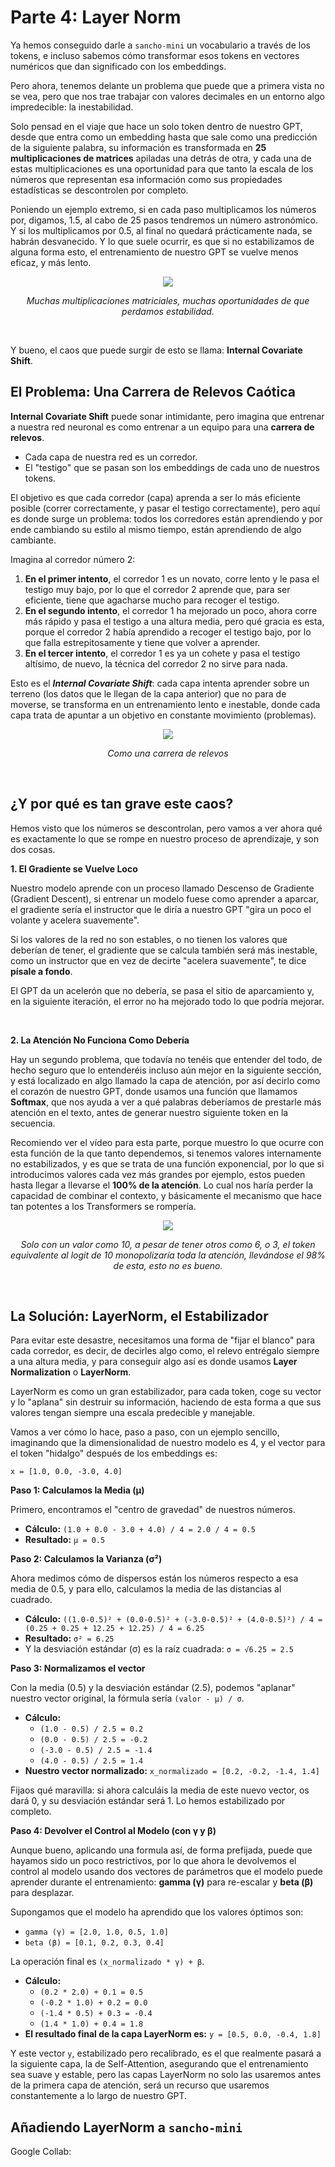 # Parte 4: Layer Norm

Ya hemos conseguido darle a `sancho-mini` un vocabulario a través de los tokens, e incluso sabemos cómo transformar esos tokens en vectores numéricos que dan significado con los embeddings.

Pero ahora, tenemos delante un problema que puede que a primera vista no se vea, pero que nos trae trabajar con valores decimales en un entorno algo impredecible: la inestabilidad.

Solo pensad en el viaje que hace un solo token dentro de nuestro GPT, desde que entra como un embedding hasta que sale como una predicción de la siguiente palabra, su información es transformada en **25 multiplicaciones de matrices** apiladas una detrás de otra, y cada una de estas multiplicaciones es una oportunidad para que tanto la escala de los números que representan esa información como sus propiedades estadísticas se descontrolen por completo.

Poniendo un ejemplo extremo, si en cada paso multiplicamos los números por, digamos, 1.5, al cabo de 25 pasos tendremos un número astronómico. Y si los multiplicamos por 0.5, al final no quedará prácticamente nada, se habrán desvanecido. Y lo que suele ocurrir, es que si no estabilizamos de alguna forma esto, el entrenamiento de nuestro GPT se vuelve menos eficaz, y más lento.

<p align="center">
  <img src="../assets/multiplicaciones_matriciales.png" style="max-width: 520px; height: auto;">
</p>
<p align="center"><i>Muchas multiplicaciones matriciales, muchas oportunidades de que perdamos estabilidad.</i></p>

<br>

Y bueno, el caos que puede surgir de esto se llama: **Internal Covariate Shift**.

## El Problema: Una Carrera de Relevos Caótica

**Internal Covariate Shift** puede sonar intimidante, pero imagina que entrenar a nuestra red neuronal es como entrenar a un equipo para una **carrera de relevos**.

*   Cada capa de nuestra red es un corredor.
*   El "testigo" que se pasan son los embeddings de cada uno de nuestros tokens.

El objetivo es que cada corredor (capa) aprenda a ser lo más eficiente posible (correr correctamente, y pasar el testigo correctamente), pero aquí es donde surge un problema: todos los corredores están aprendiendo y por ende cambiando su estilo al mismo tiempo, están aprendiendo de algo cambiante.

Imagina al corredor número 2:

1.  **En el primer intento**, el corredor 1 es un novato, corre lento y le pasa el testigo muy bajo, por lo que el corredor 2 aprende que, para ser eficiente, tiene que agacharse mucho para recoger el testigo.
2.  **En el segundo intento**, el corredor 1 ha mejorado un poco, ahora corre más rápido y pasa el testigo a una altura media, pero qué gracia es esta, porque el corredor 2 había aprendido a recoger el testigo bajo, por lo que falla estrepitosamente y tiene que volver a aprender.
3.  **En el tercer intento**, el corredor 1 es ya un cohete y pasa el testigo altísimo, de nuevo, la técnica del corredor 2 no sirve para nada.

Esto es el ***Internal Covariate Shift***: cada capa intenta aprender sobre un terreno (los datos que le llegan de la capa anterior) que no para de moverse, se transforma en un entrenamiento lento e inestable, donde cada capa trata de apuntar a un objetivo en constante movimiento (problemas).

<p align="center">
  <img src="../assets/relevos.png" style="max-width: 380px; height: auto;">
</p>
<p align="center"><i>Como una carrera de relevos</i></p>

<br>

## ¿Y por qué es tan grave este caos?

Hemos visto que los números se descontrolan, pero vamos a ver ahora qué es exactamente lo que se rompe en nuestro proceso de aprendizaje, y son dos cosas. 

**1. El Gradiente se Vuelve Loco**

Nuestro modelo aprende con un proceso llamado Descenso de Gradiente (Gradient Descent), si entrenar un modelo fuese como aprender a aparcar, el gradiente sería el instructor que le diría a nuestro GPT "gira un poco el volante y acelera suavemente".

Si los valores de la red no son estables, o no tienen los valores que deberían de tener, el gradiente que se calcula también será más inestable, como un instructor que en vez de decirte "acelera suavemente", te dice **písale a fondo**.

El GPT da un acelerón que no debería, se pasa el sitio de aparcamiento y, en la siguiente iteración, el error no ha mejorado todo lo que podría mejorar. 

<br>

**2. La Atención No Funciona Como Debería**

Hay un segundo problema, que todavía no tenéis que entender del todo, de hecho seguro que lo entenderéis incluso aún mejor en la siguiente sección, y está localizado en algo llamado la capa de atención, por así decirlo como el corazón de nuestro GPT, donde usamos una función que llamamos **Softmax**, que nos ayuda a ver a qué palabras deberíamos de prestarle más atención en el texto, antes de generar nuestro siguiente token en la secuencia.

Recomiendo ver el vídeo para esta parte, porque muestro lo que ocurre con esta función de la que tanto dependemos, si tenemos valores internamente no estabilizados, y es que se trata de una función exponencial, por lo que si introducimos valores cada vez más grandes por ejemplo, estos pueden hasta llegar a llevarse el **100% de la atención**. Lo cual nos haría perder la capacidad de combinar el contexto, y básicamente el mecanismo que hace tan potentes a los Transformers se rompería.

<p align="center">
  <img src="../assets/softmax_ido.png" style="max-width: 380px; height: auto;">
</p>
<p align="center"><i>Solo con un valor como 10, a pesar de tener otros como 6, o 3, el token equivalente al logit de 10 monopolizaría toda la atención, llevándose el 98% de esta, esto no es bueno.</i></p>

<br>

## La Solución: LayerNorm, el Estabilizador

Para evitar este desastre, necesitamos una forma de "fijar el blanco" para cada corredor, es decir, de decirles algo como, el relevo entrégalo siempre a una altura media, y para conseguir algo así es donde usamos **Layer Normalization** o **LayerNorm**.

LayerNorm es como un gran estabilizador, para cada token, coge su vector y lo "aplana" sin destruir su información, haciendo de esta forma a que sus valores tengan siempre una escala predecible y manejable.

Vamos a ver cómo lo hace, paso a paso, con un ejemplo sencillo, imaginando que la dimensionalidad de nuestro modelo es 4, y el vector para el token "hidalgo" después de los embeddings es:

`x = [1.0, 0.0, -3.0, 4.0]`

**Paso 1: Calculamos la Media (μ)**

Primero, encontramos el "centro de gravedad" de nuestros números.

*   **Cálculo:** `(1.0 + 0.0 - 3.0 + 4.0) / 4 = 2.0 / 4 = 0.5`
*   **Resultado:** `μ = 0.5`

**Paso 2: Calculamos la Varianza (σ²)**

Ahora medimos cómo de dispersos están los números respecto a esa media de 0.5, y para ello, calculamos la media de las distancias al cuadrado.

*   **Cálculo:** `((1.0-0.5)² + (0.0-0.5)² + (-3.0-0.5)² + (4.0-0.5)²) / 4 = (0.25 + 0.25 + 12.25 + 12.25) / 4 = 6.25`
*   **Resultado:** `σ² = 6.25`
*   Y la desviación estándar (σ) es la raíz cuadrada: `σ = √6.25 = 2.5`

**Paso 3: Normalizamos el vector**

Con la media (0.5) y la desviación estándar (2.5), podemos "aplanar" nuestro vector original, la fórmula sería `(valor - μ) / σ`.

*   **Cálculo:**
    *   `(1.0 - 0.5) / 2.5 = 0.2`
    *   `(0.0 - 0.5) / 2.5 = -0.2`
    *   `(-3.0 - 0.5) / 2.5 = -1.4`
    *   `(4.0 - 0.5) / 2.5 = 1.4`
*   **Nuestro vector normalizado:** `x_normalizado = [0.2, -0.2, -1.4, 1.4]`

Fijaos qué maravilla: si ahora calculáis la media de este nuevo vector, os dará 0, y su desviación estándar será 1. Lo hemos estabilizado por completo.

**Paso 4: Devolver el Control al Modelo (con γ y β)**

Aunque bueno, aplicando una formula así, de forma prefijada, puede que hayamos sido un poco restrictivos, por lo que ahora le devolvemos el control al modelo usando dos vectores de parámetros que el modelo puede aprender durante el entrenamiento: **gamma (γ)** para re-escalar y **beta (β)** para desplazar.

Supongamos que el modelo ha aprendido que los valores óptimos son:

*   `gamma (γ) = [2.0, 1.0, 0.5, 1.0]`
*   `beta (β) = [0.1, 0.2, 0.3, 0.4]`

La operación final es `(x_normalizado * γ) + β`.

*   **Cálculo:**
    *   `(0.2 * 2.0) + 0.1 = 0.5`
    *   `(-0.2 * 1.0) + 0.2 = 0.0`
    *   `(-1.4 * 0.5) + 0.3 = -0.4`
    *   `(1.4 * 1.0) + 0.4 = 1.8`
*   **El resultado final de la capa LayerNorm es:** `y = [0.5, 0.0, -0.4, 1.8]`

Y este vector `y`, estabilizado pero recalibrado, es el que realmente pasará a la siguiente capa, la de Self-Attention, asegurando que el entrenamiento sea suave y estable, pero las capas LayerNorm no solo las usaremos antes de la primera capa de atención, será un recurso que usaremos constantemente a lo largo de nuestro GPT.

## Añadiendo LayerNorm a `sancho-mini`

Google Collab: 